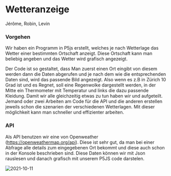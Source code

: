 # Wetteranzeige

Jérôme, Robin, Levin

### Vorgehen
Wir haben ein Programm in P5js erstellt, welches je nach Wetterlage das Wetter einer bestimmten Ortschaft anzeigt. Diese Ortschaft kann man beliebig angeben und das Wetter wird grafisch angezeigt. 


Der Code ist so gestaltet, dass Man zuerst einen Ort eingibt von diesem werden dann die Daten abgerufen und je nach dem wie die entsprechenden Daten sind, wird das passende Bild angezeigt.
Also wenn es z.B in Zürich 10 Grad ist und es Regnet, soll eine Regenwolke dargestellt werden, in der Mitte ein Thermometer mit Temperatur und links die dazu passende Kleidung.
Damit wir alle gleichzeitig etwas zu tun haben wir und aufgeteilt. Jemand oder zwei Arbeiten am Code für die API und die anderen erstellen jeweils schon die szenarien der verschiedenen Wetterlagen. Mit dieser möglichkeit kann man schneller und effizienter arbeiten.

### API 
Als API benutzen wir eine von Openweather (https://openweathermap.org/api). Diese ist sehr gut, da man bei einer Abfrage alle details zum eingegebenen Ort bekommt und diese auch schon in der Konsole beschrieben sind. Diese Daten können wir mit Json rauslesen und danach grafisch mit unserem P5JS code darstelen.

![2021-10-11](https://user-images.githubusercontent.com/89902538/136807593-71a2b96e-f4b9-47e6-87f7-7523554ceaed.png)


